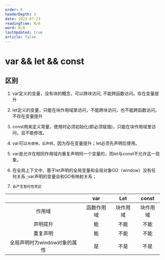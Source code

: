 ```yaml
---
order: 6
headerDepth: 3
date: 2022-07-23
readingTime: N/A
word: N/A
lastUpdated: true
article: false
---
```


# var && let && const

## 区别

1. var定义的变量，没有块的概念，可以跨块访问, 不能跨函数访问。存在变量提升

2. let定义的变量，只能在块作用域里访问，不能跨块访问，也不能跨函数访问。不存在变量提升

3. const用来定义常量，使用时必须初始化(即必须赋值)，只能在块作用域里访问，且不能修改。

4. var可以`先使用，后声明`，因为存在变量提升；let必须先声明后使用。

5. var是允许在相同作用域内重复声明同一个变量的，而let与const不允许这一现象。

6. 在全局上下文中，基于let声明的全局变量和全局对象GO（window）没有任何关系 ;var声明的变量会和GO有映射关系；

7. `会产生暂时性死区`


|                              |    var     |   Let    |  const   |
| :--------------------------: | :--------: | :------: | :------: |
|            作用域            | 函数作用域 | 块作用域 | 块作用域 |
|           声明提升           |     能     |   不能   |   不能   |
|           重复声明           |     能     |   不能   |   不能   |
| 全局声明时为window对象的属性 |     是     |   不是   |   不是   |



